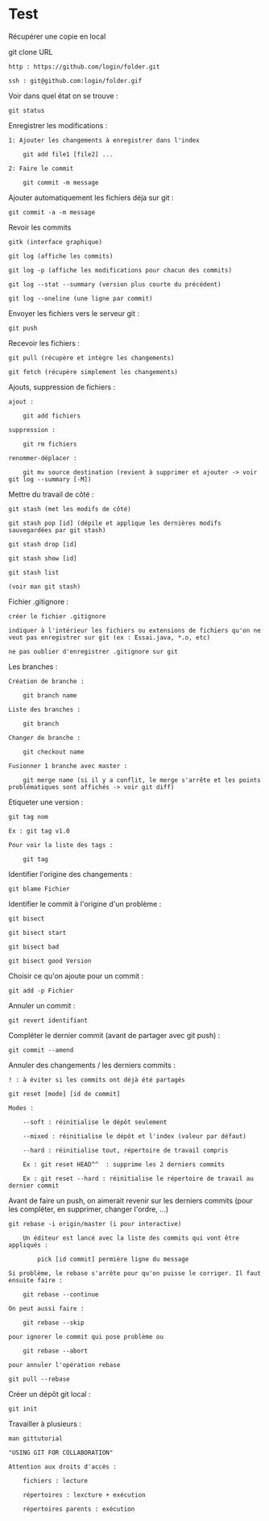 # Test
Récupérer une copie en local

  git clone URL

    http : https://github.com/login/folder.git

    ssh : git@github.com:login/folder.gif


Voir dans quel état on se trouve :

	git status

Enregistrer les modifications :

	1: Ajouter les changements à enregistrer dans l'index

		git add file1 [file2] ...

	2: Faire le commit

		git commit -m message



Ajouter automatiquement les fichiers déja sur git :

	git commit -a -m message


Revoir les commits

	gitk (interface graphique)

	git log (affiche les commits)

	git log -p (affiche les modifications pour chacun des commits)

	git log --stat --summary (version plus courte du précédent)

	git log --oneline (une ligne par commit)


Envoyer les fichiers vers le serveur git :

	git push

Recevoir les fichiers :

	git pull (récupère et intègre les changements)

	git fetch (récupère simplement les changements)

Ajouts, suppression de fichiers :

	ajout : 

		git add fichiers
	
	suppression :

		git rm fichiers

	renommer-déplacer :
	
		git mv source destination (revient à supprimer et ajouter -> voir git log --summary [-M])

Mettre du travail de côté :

	git stash (met les modifs de côté)

	git stash pop [id] (dépile et applique les dernières modifs sauvegardées par git stash)

	git stash drop [id]

	git stash show [id]

	git stash list

	(voir man git stash)

Fichier .gitignore :

	créer le fichier .gitignore

	indiquer à l'intérieur les fichiers ou extensions de fichiers qu'on ne veut pas enregistrer sur git (ex : Essai.java, *.o, etc)

	ne pas oublier d'enregistrer .gitignore sur git

Les branches :

	Création de branche :

		git branch name

	Liste des branches :

		git branch

	Changer de branche :
		
		git checkout name

	Fusionner 1 branche avec master :
		
		git merge name (si il y a conflit, le merge s'arrête et les points problématiques sont affichés -> voir git diff)

Etiqueter une version :

	git tag nom
	
	Ex : git tag v1.0

	Pour voir la liste des tags :
		
		git tag

Identifier l'origine des changements :

	git blame Fichier

Identifier le commit à l'origine d'un problème :

	git bisect
	
	git bisect start

	git bisect bad

	git bisect good Version

Choisir ce qu'on ajoute pour un commit :

	git add -p Fichier

Annuler un commit :

	git revert identifiant

Compléter le dernier commit (avant de partager avec git push) :

	git commit --amend

Annuler des changements / les derniers commits :

	! : à éviter si les commits ont déjà été partagés

	git reset [mode] [id de commit]

	Modes :

		--soft : réinitialise le dépôt seulement

		--mixed : réinitialise le dépôt et l'index (valeur par défaut)

		--hard : réinitialise tout, répertoire de travail compris

		Ex : git reset HEAD^^  : supprime les 2 derniers commits

		Ex : git reset --hard : réinitialise le répertoire de travail au dernier commit

Avant de faire un push, on aimerait revenir sur les derniers commits (pour les compléter, en supprimer, changer l'ordre, ...)

	git rebase -i origin/master (i pour interactive)
	
		Un éditeur est lancé avec la liste des commits qui vont être appliqués :

			pick [id commit] permière ligne du message

	Si problème, le rebase s'arrête pour qu'on puisse le corriger. Il faut ensuite faire :
		
		git rebase --continue

	On peut aussi faire :

		git rebase --skip
	
	pour ignorer le commit qui pose problème ou

		git rebase --abort

	pour annuler l'opération rebase

	git pull --rebase

Créer un dépôt git local :

	git init

Travailler à plusieurs :

	man gittutorial

	"USING GIT FOR COLLABORATION"

	Attention aux droits d'accès :
		
		fichiers : lecture

		répertoires : lexcture + exécution

		répertoires parents : exécution


